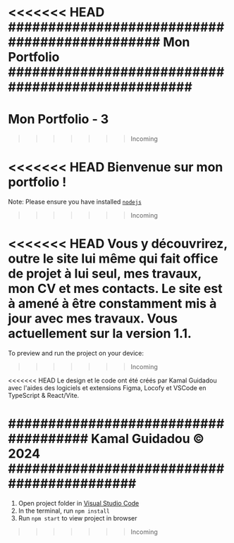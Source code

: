 <<<<<<< HEAD
############################################## Mon Portfolio ##################################################
=======
# Mon Portfolio - 3

>>>>>>> Incoming

<<<<<<< HEAD
Bienvenue sur mon portfolio !
=======
Note: Please ensure you have installed <code><a href="https://nodejs.org/en/download/">nodejs</a></code>

>>>>>>> Incoming

<<<<<<< HEAD
Vous y découvrirez, outre le site lui même qui fait office de projet à lui seul, mes travaux, mon CV et mes contacts. Le site est à amené à être constamment mis à jour avec mes travaux. Vous actuellement sur la version 1.1.
=======
To preview and run the project on your device:

>>>>>>> Incoming

<<<<<<< HEAD
Le design et le code ont été créés par Kamal Guidadou avec l'aides des logiciels et extensions Figma, Locofy et VSCode en TypeScript & React/Vite.

##################################### Kamal Guidadou © 2024 ###########################################
=======
1. Open project folder in <a href="https://code.visualstudio.com/download">Visual Studio Code</a>
2. In the terminal, run `npm install`
3. Run `npm start` to view project in browser

>>>>>>> Incoming
